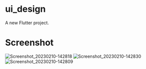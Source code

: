# ui_design

A new Flutter project.

# Screenshot

![Screenshot_20230210-142818](https://user-images.githubusercontent.com/94776029/218052017-d37b0b52-ce15-4b83-b419-4cab22a30475.jpg)
![Screenshot_20230210-142830](https://user-images.githubusercontent.com/94776029/218052030-0a363e46-3056-4b39-aeee-a5a6af3b6b0d.jpg)
![Screenshot_20230210-142809](https://user-images.githubusercontent.com/94776029/218052034-d980aa03-f1a9-4185-a565-583105fef461.jpg)
